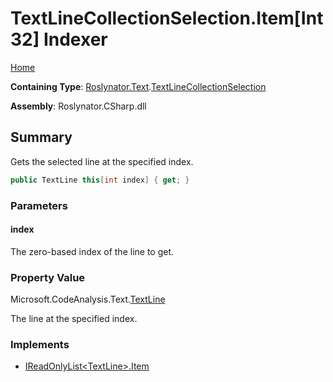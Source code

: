 <a name="_top"></a>

# TextLineCollectionSelection\.Item\[Int32\] Indexer

[Home](../../../../README.md#_top)

**Containing Type**: [Roslynator.Text](../../README.md#_top)\.[TextLineCollectionSelection](../README.md#_top)

**Assembly**: Roslynator\.CSharp\.dll

## Summary

Gets the selected line at the specified index\.

```csharp
public TextLine this[int index] { get; }
```

### Parameters

#### index

The zero\-based index of the line to get\. 

### Property Value

Microsoft\.CodeAnalysis\.Text\.[TextLine](https://docs.microsoft.com/en-us/dotnet/api/microsoft.codeanalysis.text.textline)

The line at the specified index\.

### Implements

* [IReadOnlyList\<TextLine>.Item](https://docs.microsoft.com/en-us/dotnet/api/system.collections.generic.ireadonlylist-1.item)
